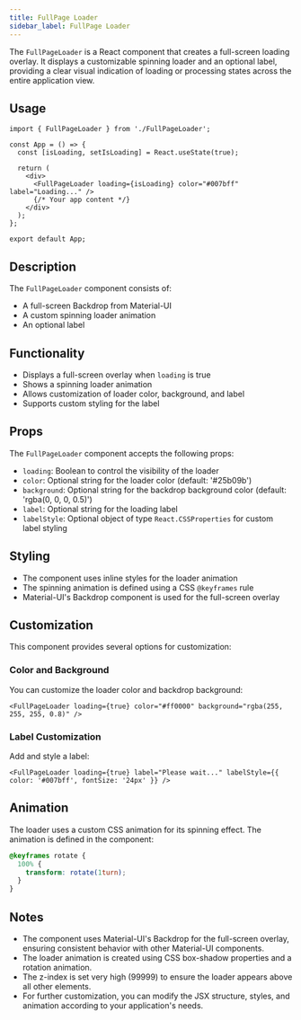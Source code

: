 ```yaml
---
title: FullPage Loader
sidebar_label: FullPage Loader
---
```


<head>
  <title> FullPage Loader </title>
  <meta content="FullPage Loader" />
</head>

The `FullPageLoader` is a React component that creates a full-screen loading overlay. It displays a customizable spinning loader and an optional label, providing a clear visual indication of loading or processing states across the entire application view.

## Usage

```tsx
import { FullPageLoader } from './FullPageLoader';

const App = () => {
  const [isLoading, setIsLoading] = React.useState(true);

  return (
    <div>
      <FullPageLoader loading={isLoading} color="#007bff" label="Loading..." />
      {/* Your app content */}
    </div>
  );
};

export default App;
```

## Description

The `FullPageLoader` component consists of:

- A full-screen Backdrop from Material-UI
- A custom spinning loader animation
- An optional label

## Functionality

- Displays a full-screen overlay when `loading` is true
- Shows a spinning loader animation
- Allows customization of loader color, background, and label
- Supports custom styling for the label

## Props

The `FullPageLoader` component accepts the following props:

- `loading`: Boolean to control the visibility of the loader
- `color`: Optional string for the loader color (default: '#25b09b')
- `background`: Optional string for the backdrop background color (default: 'rgba(0, 0, 0, 0.5)')
- `label`: Optional string for the loading label
- `labelStyle`: Optional object of type `React.CSSProperties` for custom label styling

## Styling

- The component uses inline styles for the loader animation
- The spinning animation is defined using a CSS `@keyframes` rule
- Material-UI's Backdrop component is used for the full-screen overlay

## Customization

This component provides several options for customization:

### Color and Background

You can customize the loader color and backdrop background:

```tsx
<FullPageLoader loading={true} color="#ff0000" background="rgba(255, 255, 255, 0.8)" />
```

### Label Customization

Add and style a label:

```tsx
<FullPageLoader loading={true} label="Please wait..." labelStyle={{ color: '#007bff', fontSize: '24px' }} />
```

## Animation

The loader uses a custom CSS animation for its spinning effect. The animation is defined in the component:

```css
@keyframes rotate {
  100% {
    transform: rotate(1turn);
  }
}
```

## Notes

- The component uses Material-UI's Backdrop for the full-screen overlay, ensuring consistent behavior with other Material-UI components.
- The loader animation is created using CSS box-shadow properties and a rotation animation.
- The z-index is set very high (99999) to ensure the loader appears above all other elements.
- For further customization, you can modify the JSX structure, styles, and animation according to your application's needs.
